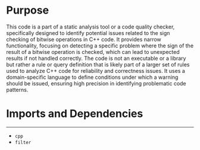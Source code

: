 # Purpose
This code is a part of a static analysis tool or a code quality checker, specifically designed to identify potential issues related to the sign checking of bitwise operations in C++ code. It provides narrow functionality, focusing on detecting a specific problem where the sign of the result of a bitwise operation is checked, which can lead to unexpected results if not handled correctly. The code is not an executable or a library but rather a rule or query definition that is likely part of a larger set of rules used to analyze C++ code for reliability and correctness issues. It uses a domain-specific language to define conditions under which a warning should be issued, ensuring high precision in identifying problematic code patterns.
# Imports and Dependencies

---
- `cpp`
- `filter`


